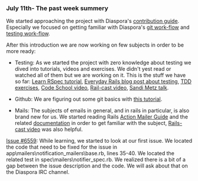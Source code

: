 ### July 11th- The past week summery ###

We started approaching the project with Diaspora's [contribution guide](https://wiki.diasporafoundation.org/Getting_started_with_contributing).   
Especially we focused on getting familiar with Diaspora's [git work-flow](https://wiki.diasporafoundation.org/Git_workflow) and [testing work-flow](https://wiki.diasporafoundation.org/Testing_workflow).

After this introduction we are now working on few subjects in order to be more ready:

* Testing: As we started the project with zero knowledge about testing we dived into tutorials, videos and exercises. We didn't yest read or watched all of them but we are working on it. This is the stuff we have so far:
[Learn RSpec tutorial](https://www.tutorialspoint.com/rspec/rspec_introduction.htm),
[Everyday Rails blog post about testing](https://everydayrails.com/2012/03/19/testing-series-rspec-models-factory-girl.html),
[TDD exercises](https://sites.google.com/site/tddproblems/all-problems-1/text-editor-end-of-line-trimming),
[Code School video](https://www.youtube.com/watch?v=Dj19O9kLK6w),
[Rail-cast video](https://www.youtube.com/watch?v=AQ-Vf157Ju8),
[Sandi Metz talk](https://www.youtube.com/watch?v=URSWYvyc42M).

* Github: We are figuring out some git basics with [this tutorial](http://rogerdudler.github.io/git-guide/).

* Mails: The subjects of emails in general, and in rails in particular, is also brand new for us. We started reading Rails [Action Mailer Guide](http://guides.rubyonrails.org/action_mailer_basics.html) and the related [documentation](http://api.rubyonrails.org/) in order to get familiar with the subject, [Rails-cast video](https://www.youtube.com/watch?v=OI-m0wbmf8A) was also helpful.

[Issue #6559](https://github.com/diaspora/diaspora/issues/6559): While learning, we started to look at our first issue. We located the code that need to be fixed for the issue in app\mailers\notification_mailers\base.rb, lines 35-40. We located the related test in spec\mailers\notifier_spec.rb. We realized there is a bit of a gap between the issue description and the code. We will ask about that on the Diaspora IRC channel.
